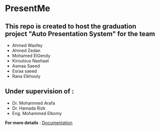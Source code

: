 # PresentMe

## This repo is created to host the graduation project "Auto Presentation System" for the team  
 * Ahmed Wasfey 
 * Ahmed Zedan 
 * Mohamed ElGendy
 * Kiroulous Nashaat
 * Asmaa Saeed 
 * Esraa saeed 
 * Rana Elkhouly
## Under supervision of :
* Dr. Mohammed Arafa 
* Dr. Hamada Rizk 
* Eng. Mohammed Elkomy 

**For more details** : [Documentation](https://drive.google.com/file/d/1yWU4tYqajeAYXrAqzJfm8oGmeaGVc0fS/view?usp=sharing)
